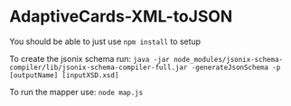 # AdaptiveCards-XML-toJSON

You should be able to just use `npm install` to setup

To create the jsonix schema run: 
    `java -jar node_modules/jsonix-schema-compiler/lib/jsonix-schema-compiler-full.jar -generateJsonSchema -p [outputName] [inputXSD.xsd]`

To run the mapper use: `node map.js`
